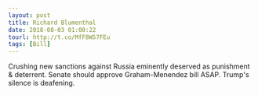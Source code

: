 ```yaml
---
layout: post
title: Richard Blumenthal
date: 2018-08-03 01:00:22
tourl: http://t.co/MfF8W57FEu
tags: [Bill]
---
```

Crushing new sanctions against Russia eminently deserved as punishment &amp; deterrent. Senate should approve Graham-Menendez bill ASAP. Trump's silence is deafening.